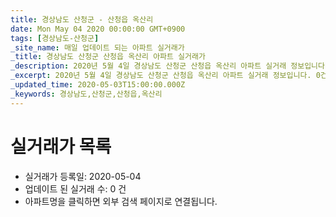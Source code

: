 ```yaml
---
title: 경상남도 산청군 - 산청읍 옥산리
date: Mon May 04 2020 00:00:00 GMT+0900
tags: [경상남도-산청군]
_site_name: 매일 업데이트 되는 아파트 실거래가
_title: 경상남도 산청군 산청읍 옥산리 아파트 실거래가
_description: 2020년 5월 4일 경상남도 산청군 산청읍 옥산리 아파트 실거래 정보입니다. 0건 아파트 정보가 있습니다.
_excerpt: 2020년 5월 4일 경상남도 산청군 산청읍 옥산리 아파트 실거래 정보입니다. 0건 아파트 정보가 있습니다.
_updated_time: 2020-05-03T15:00:00.000Z
_keywords: 경상남도,산청군,산청읍,옥산리
---
```






# 실거래가 목록
- 실거래가 등록일: 2020-05-04
- 업데이트 된 실거래 수: 0 건
- 아파트명을 클릭하면 외부 검색 페이지로 연결됩니다.





